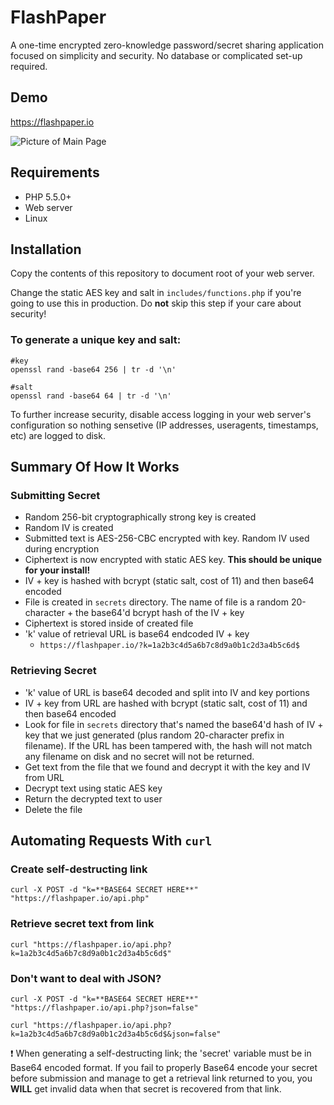 # FlashPaper
A one-time encrypted zero-knowledge password/secret sharing application focused on simplicity and security. No database or complicated set-up required.

## Demo

https://flashpaper.io

![Picture of Main Page](https://i.imgur.com/3gDOy5l.png)

## Requirements
* PHP 5.5.0+
* Web server
* Linux

## Installation
Copy the contents of this repository to document root of your web server. 

Change the static AES key and salt in `includes/functions.php` if you're going to use this in production. Do **not** skip this step if your care about security!

### To generate a unique key and salt:
```
#key
openssl rand -base64 256 | tr -d '\n'

#salt
openssl rand -base64 64 | tr -d '\n'
```

To further increase security, disable access logging in your web server's configuration so nothing sensetive (IP addresses, useragents, timestamps, etc) are logged to disk.

## Summary Of How It Works
### Submitting Secret
* Random 256-bit cryptographically strong key is created
* Random IV is created
* Submitted text is AES-256-CBC encrypted with key. Random IV used during encryption
* Ciphertext is now encrypted with static AES key. **This should be unique for your install!**
* IV + key is hashed with bcrypt (static salt, cost of 11) and then base64 encoded
* File is created in `secrets` directory. The name of file is a random 20-character + the base64'd bcrypt hash of the IV + key
* Ciphertext is stored inside of created file
* 'k' value of retrieval URL is base64 endcoded IV + key
  * `https://flashpaper.io/?k=1a2b3c4d5a6b7c8d9a0b1c2d3a4b5c6d$`

### Retrieving Secret
* 'k' value of URL is base64 decoded and split into IV and key portions
* IV + key from URL are hashed with bcrypt (static salt, cost of 11) and then base64 encoded
* Look for file in `secrets` directory that's named the base64'd hash of IV + key that we just generated (plus random 20-character prefix in filename). If the URL has been tampered with, the hash will not match any filename on disk and no secret will not be returned.
* Get text from the file that we found and decrypt it with the key and IV from URL
* Decrypt text using static AES key
* Return the decrypted text to user
* Delete the file

## Automating Requests With `curl`

### Create self-destructing link
`curl -X POST -d "k=**BASE64 SECRET HERE**" "https://flashpaper.io/api.php"`

### Retrieve secret text from link
`curl "https://flashpaper.io/api.php?k=1a2b3c4d5a6b7c8d9a0b1c2d3a4b5c6d$"`

### Don't want to deal with JSON?
`curl -X POST -d "k=**BASE64 SECRET HERE**" "https://flashpaper.io/api.php?json=false"`

`curl "https://flashpaper.io/api.php?k=1a2b3c4d5a6b7c8d9a0b1c2d3a4b5c6d$&json=false"`

:exclamation: When generating a self-destructing link; the 'secret' variable must be in Base64 encoded format. If you fail to properly Base64 encode your secret before submission and manage to get a retrieval link returned to you, you **WILL** get invalid data when that secret is recovered from that link.
